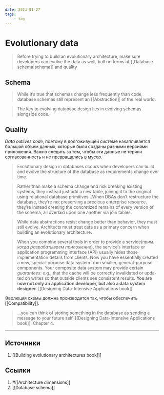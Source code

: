 ```yaml
---
date: 2023-01-27
tags:
    - tag
---
```

# Evolutionary data

> Before trying to build an evolutionary architecture, make sure developers can evolve the data as well, both in terms of [[Database schema|schema]] and quality

## Schema

> While it’s true that schemas change less frequently than code, database schemas still represent an [[Abstraction]] of the real world.

> The key to evolving database design lies in evolving schemas alongside code.

## Quality

*Data outlives code*, поэтому в долгоживущей системе накапливается большой объем данных, которые были созданы разными версиями приложения. Важно следить за тем, чтобы эти данные не теряли согласованность и не превращались в мусор.

> Evolutionary design in databases occurs when developers can build and evolve the structure of the database as requirements change over time.

> Rather than make a schema change and risk breaking existing systems, they instead just add a new table, joining it to the original using relational database primitives...When DBAs don’t restructure the database, they’re not preserving a precious enterprise resource, they’re instead creating the concretized remains of every version of the schema, all overlaid upon one another via join tables.

> While data abstractions resist change better than behavior, they must still evolve. Architects must treat data as a primary concern when building an evolutionary architecture.

> When you combine several tools in order to provide a service(*прим. когда разрабатываем приложение*), the service’s interface or application programming interface (API) usually hides those implementation details from clients. Now you have essentially created a new, special-purpose data system from smaller, general-purpose components. Your composite data system may provide certain *guarantees*: e.g., that the cache will be correctly invalidated or upda‐ ted on writes so that outside clients see consistent results. **You are now not only an application developer, but also a data system designer.** [[Designing Data-Intensive Applications book]]

Эволюция схемы должна производится так, чтобы обеспечить [[Compatibility]].
> ...you can think of storing something in the database as sending a message to your future self. [[Designing Data-Intensive Applications book]]. Chapter 4.

---

## Источники

1. [[Building evolutionary architectures book]]]

## Ссылки

1. #[[Architecture dimensions]]
1. [[Database schema]]
